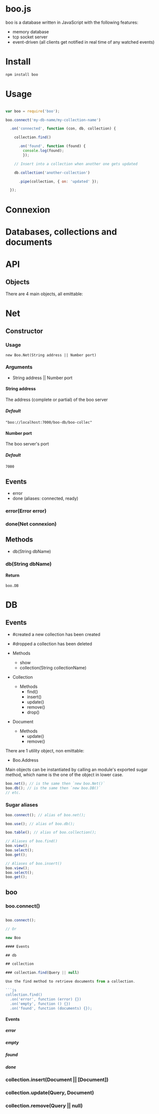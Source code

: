 boo.js
======

boo is a database written in JavaScript with the following features:

- memory database
- tcp socket server
- event-driven (all clients get notified in real time of any watched events)

# Install

```bash
npm install boo
```

# Usage

```js

var boo = require('boo');

boo.connect('my-db-name/my-collection-name')

  .on('connected', function (con, db, collection) {

    collection.find()

      .on('found', function (found) {
        console.log(found);
        });

    // Insert into a collection when another one gets updated

    db.collection('another-collection')

      .pipe(collection, { on: 'updated' });

  });
```

# Connexion

# Databases, collections and documents

# API

## Objects

There are 4 main objects, all emittable:

# Net

## Constructor

### Usage 

    new Boo.Net(String address || Number port)

### Arguments

- String address || Number port

#### String address 

The address (complete or partial) of the boo server

##### Default 

    "boo://localhost:7000/boo-db/boo-collec"

#### Number port

The boo server's port

##### Default 

    7000
  
## Events

- error
- done (aliases: connected, ready)

### error(Error error)

### done(Net connexion)

## Methods

- db(String dbName)

### db(String dbName)

#### Return

    boo.DB
    

# DB

## Events

- #created a new collection has been created
- #dropped a collection has been deleted


- Methods
    - show
    - collection(String collectionName)
- Collection
  - Methods
    - find()
    - insert()
    - update()
    - remove()
    - drop()
- Document
  - Methods
    - update()
    - remove()

There are 1 utility object, non emittable:

- Boo.Address

Main objects can be instantiated by calling an module's exported sugar method, which name is the one of the object in lower case.

```js
boo.net(); // is the same then `new boo.Net()`
boo.db(); // is the same then `new boo.DB()`
// etc.
```

### Sugar aliases

```js
boo.connect(); // alias of boo.net();

boo.use(); // alias of boo.db();

boo.table(); // alias of boo.collection();

// Aliases of boo.find()
boo.view();
boo.select();
boo.get();

// Aliases of boo.insert()
boo.view();
boo.select();
boo.get();
```

## boo

### boo.connect()

```js

boo.connect();

// Or

new Boo

#### Events

## db

## collection

### collection.find(Query || null)

Use the find method to retrieve documents from a collection.

```js
collection.find()
  .on('error', function (error) {})
  .on('empty', function () {})
  .on('found', function (documents) {});
```

#### Events

##### error

##### empty

##### found

##### done

### collection.insert(Document || [Document])

### collection.update(Query, Document)

### collection.remove(Query || null)
